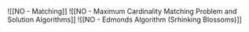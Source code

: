 ![[NO - Matching]]
![[NO - Maximum Cardinality Matching Problem and Solution Algorithms]]
![[NO - Edmonds Algorithm (Srhinking Blossoms)]]